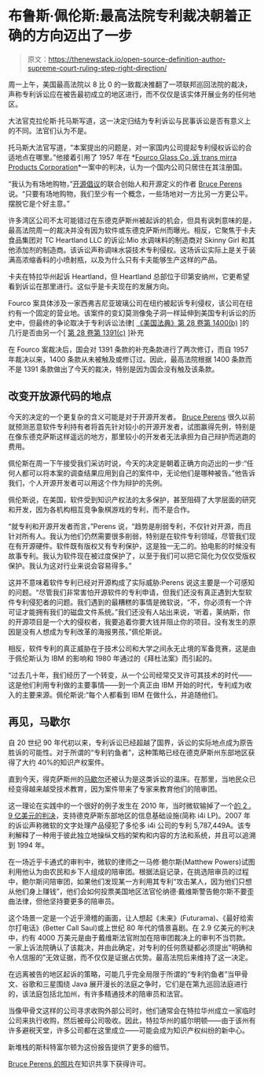 # 布鲁斯·佩伦斯:最高法院专利裁决朝着正确的方向迈出了一步

> 原文：<https://thenewstack.io/open-source-definition-author-supreme-court-ruling-step-right-direction/>

周一上午，美国最高法院以 8 比 0 的一致裁决推翻了一项联邦巡回法院的裁决，声称专利诉讼应在被告最初成立的地区进行，而不仅仅是该实体开展业务的任何地区。

大法官克拉伦斯·托马斯写道，这一决定归结为专利诉讼与民事诉讼是否有意义上的不同。法官们认为不是。

托马斯大法官写道，“本案提出的问题是，对一家国内公司提起专利侵权诉讼的合适地点在哪里。”他接着引用了 1957 年在 *[Fourco Glass Co .诉 trans mirra Products Corporation](https://www.law.cornell.edu/supremecourt/text/353/222)*一案中的判决，认为一个国内公司只居住在其注册国。

“我认为有场地购物，”[开源倡议](https://opensource.org/)的联合创始人和开源定义的作者 [Bruce Perens](https://perens.com/) 说。“只要有场地购物，我们至少有一个概念，一些场地对一方比另一方更公平。摆脱它是个好主意。”

许多湾区公司不太可能错过在东德克萨斯州被起诉的机会，但具有讽刺意味的是，最高法院周一的裁决并没有因为软件或东德克萨斯州而曝光。相反，它聚焦于卡夫食品集团对 TC Heartland LLC 的诉讼:Mio 水调味料的制造商对 Skinny Girl 和其他添加剂的制造商。该诉讼声称调味水袋技术专利侵权。这场诉讼实际上是关于装满高浓缩香料的小喷射瓶，以及为什么只有卡夫能够生产这样的产品。

卡夫在特拉华州起诉 Heartland，但 Heartland 总部位于印第安纳州，它更希望看到诉讼在那里进行。这似乎是卡夫现在的发展方向。

Fourco 案具体涉及一家西弗吉尼亚玻璃公司在纽约被起诉专利侵权，该公司在纽约有一个固定的营业地。该案件的变幻莫测像兔子洞一样延伸到美国专利诉讼的历史中，但最终的争论取决于专利诉讼法律[ [《美国法典》第 28 卷第 1400(b)](http://www.law.cornell.edu/uscode/text/28/1400#b) ]的几行是否由另一个[ [第 28 卷第 1391(c)](http://www.law.cornell.edu/uscode/text/28/1391#c) ]补充

在 Fourco 案裁决后，国会对 1391 条款的补充条款进行了两次修订，而自 1957 年裁决以来，1400 条款从未被触及或修订过。因此，最高法院根据 1400 条款而不是 1391 条款做出了今天的裁决，特别是因为国会没有触及该条款。

## 改变开放源代码的地点

今天的决定的一个更复杂的含义可能是对于开源开发者。 [Bruce Perens](https://perens.com/) 很久以前就预测恶意软件专利持有者将首先针对较小的开源开发者，试图赢得先例，特别是在像东德克萨斯这样遥远的地方，那里较小的开发者无法承担为自己辩护而逃跑的费用。

佩伦斯在周一下午接受我们采访时说，今天的决定是朝着正确方向迈出的一步:“任何人都可以将本案的调查结果应用到自己的案件中，无论他们是哪种被告。”他告诉我们，个人开源开发者可以用这个作为辩护的先例。

佩伦斯说，在美国，软件受到知识产权法的太多保护，甚至阻碍了大学层面的研究和开发，因为各机构相互竞争象棋游戏的专利，而不是合作。

“就专利和开源开发者而言，”Perens 说，“趋势是削弱专利，不仅针对开源，而且针对所有人。我认为他们仍然需要很多削弱，特别是在软件专利领域，尽管我们现在有开源硬件。软件既有版权又有专利保护，这是独一无二的。拍电影的时候没有故事专利。我认为软件现在被过度保护了，以至于我们可以把它简化为仅仅受版权保护。我认为这对行业来说会容易得多。”

这并不意味着软件专利已经对开源构成了实际威胁:Perens 说这主要是一个可感知的问题。“尽管我们非常害怕开源软件的专利申请，但我们还没有真正遇到大型软件专利侵犯者的问题。我们遇到的最糟糕的事情是微软说，“不，你必须有一个许可证才能拥有我们的磁盘文件系统。”我们还没有人站出来说，‘听着，莱纳斯，你的开源项目是一个大的侵权者，我要追着你要大钱并阻止你的项目。没有发生的原因是没有人想成为专利改革的海报男孩，”佩伦斯说。

相反，软件专利的真正威胁在于技术公司和大学之间永无止境的军备竞赛，这是由于佩伦斯认为 IBM 的影响和 1980 年通过的《拜杜法案》而引起的。

“过去几十年，我们经历了一个转变，从一个公司经常交叉许可其技术的时代——这是他们利用专利做的主要事情——到一个真正由 IBM 开始的时代，专利成为收入的主要来源。佩伦斯说:“每个人都看到 IBM 在做什么，并追随他们。

## 再见，马歇尔

自 20 世纪 90 年代初以来，专利诉讼已经超越了国界，诉讼的实际地点成为原告胜诉的可能性。对于所谓的“专利钓鱼者”，这种策略已经在德克萨斯州东部地区获得了大约 40%的知识产权案件。

直到今天，得克萨斯州的[马歇尔](http://www.marshalltexas.net/)还被认为是这类诉讼的温床。在那里，当地民众已经变得越来越受技术教育，因为案件带来了专家来教育他们的陪审团。

这一理论在实践中的一个很好的例子发生在 2010 年，当时微软输掉了一个[的 2 . 9 亿美元的判决](https://en.wikipedia.org/wiki/Microsoft_Corp._v._i4i_Ltd._Partnership)，支持德克萨斯东部地区的信息基础设施(简称 i4i LP)。2007 年的诉讼声称微软的文字处理产品侵犯了多伦多 i4i 公司的专利 5,787,449A。该专利解释了一种用于彼此独立地操纵文档的架构和内容的方法和系统，并且可以追溯到 1994 年。

在一场近乎卡通式的审判中，微软的律师之一马修·鲍尔斯(Matthew Powers)试图利用他认为由农民和乡下人组成的陪审团。根据法庭记录，在挑选陪审员的过程中，鲍尔斯问陪审团，如果他们发现某一方利用其专利“攻击某人，因为他们只想从他们身上赚钱”，他们会如何投票美国地区法官伦纳德·戴维斯警告鲍尔斯不要歪曲法律，但他坚持要更多的陪审员。

这个场景一定是一个近乎滑稽的画面，让人想起《未来》(Futurama)、《最好给索尔打电话》(Better Call Saul)或上世纪 80 年代的情景喜剧。在 2.9 亿美元的判决中，约有 4000 万美元是由于戴维斯法官附加在陪审团裁决上的审判不当罚款。一家上诉法院确认了该裁决，并由此确定，对专利的任何质疑都必须提出"明确和令人信服的"无效证据，而不仅仅是证据占优势。最高法院后来维持了这一决定。

在远离被告的地区起诉的策略，可能几乎完全局限于所谓的“专利钓鱼者”当甲骨文、谷歌和三星围绕 Java 展开漫长的法庭之争时，它们是在第九巡回法庭进行的，该法庭包括北加州，有许多精通技术的陪审员和法官。

当像甲骨文这样的公司寻求收购外部公司时，他们通常会在特拉华州成立一家临时公司来执行收购，然后被母公司吸收。因此，特拉华州的威尔明顿——由于该州有许多避税天堂，许多公司都在这里成立——可能会成为知识产权纠纷的新中心。

新堆栈的斯科特富尔顿为这份报告提供了更多的细节。

[Bruce Perens 的照片](https://en.wikipedia.org/wiki/Bruce_Perens#/media/File:3541705843_f896546bec_o_crop.jpg)在知识共享下获得许可。

<svg xmlns:xlink="http://www.w3.org/1999/xlink" viewBox="0 0 68 31" version="1.1"><title>Group</title> <desc>Created with Sketch.</desc></svg>